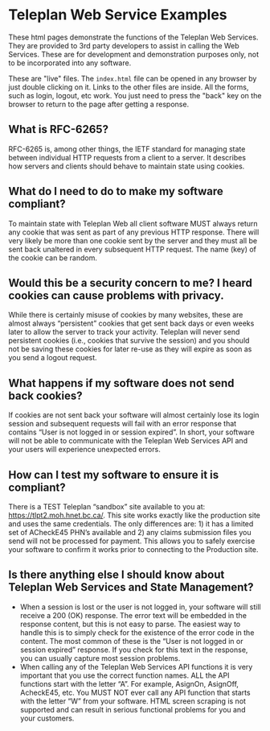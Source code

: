 # Teleplan Web Service Examples

These html pages demonstrate the functions of the Teleplan Web Services.  They are provided to 3rd party developers to assist in calling the Web Services.   These are for development and demonstration purposes only, not to be incorporated into any software.

These are "live" files.   The `index.html` file can be opened in any browser by just double clicking on it.  Links to the other files are inside.   All the forms, such as login, logout, etc work. You just need to press the "back" key on the browser to return to the page after getting a response.

## What is RFC-6265?

RFC-6265 is, among other things, the IETF standard for managing state between individual HTTP requests from a
client to a server. It describes how servers and clients should behave to maintain state using cookies.

## What do I need to do to make my software compliant?

To maintain state with Teleplan Web all client software MUST always return any cookie that was sent as part of any
previous HTTP response. There will very likely be more than one cookie sent by the server and they must all be sent
back unaltered in every subsequent HTTP request. The name (key) of the cookie can be random.

## Would this be a security concern to me? I heard cookies can cause problems with privacy.

While there is certainly misuse of cookies by many websites, these are almost always “persistent” cookies that get
sent back days or even weeks later to allow the server to track your activity. Teleplan will never send persistent
cookies (i.e., cookies that survive the session) and you should not be saving these cookies for later re-use as they
will expire as soon as you send a logout request.

## What happens if my software does not send back cookies?

If cookies are not sent back your software will almost certainly lose its login session and subsequent requests will
fail with an error response that contains “User is not logged in or session expired”. In short, your software will not be
able to communicate with the Teleplan Web Services API and your users will experience unexpected errors.

## How can I test my software to ensure it is compliant?

There is a TEST Teleplan “sandbox” site available to you at: https://tlpt2.moh.hnet.bc.ca/. This site works exactly like
the production site and uses the same credentials. The only differences are: 1) it has a limited set of ACheckE45
PHN’s available and 2) any claims submission files you send will not be processed for payment. This allows you to
safely exercise your software to confirm it works prior to connecting to the Production site.

## Is there anything else I should know about Teleplan Web Services and State Management?

- When a session is lost or the user is not logged in, your software will still receive a 200 (OK) response. The error text
will be embedded in the response content, but this is not easy to parse. The easiest way to handle this is to simply
check for the existence of the error code in the content. The most common of these is the “User is not logged in or
session expired” response. If you check for this text in the response, you can usually capture most session problems.
- When calling any of the Teleplan Web Services API functions it is very important that you use the correct function
names. ALL the API functions start with the letter “A”. For example, AsignOn, AsignOff, AcheckE45, etc. You MUST
NOT ever call any API function that starts with the letter “W” from your software. HTML screen scraping is not
supported and can result in serious functional problems for you and your customers.

